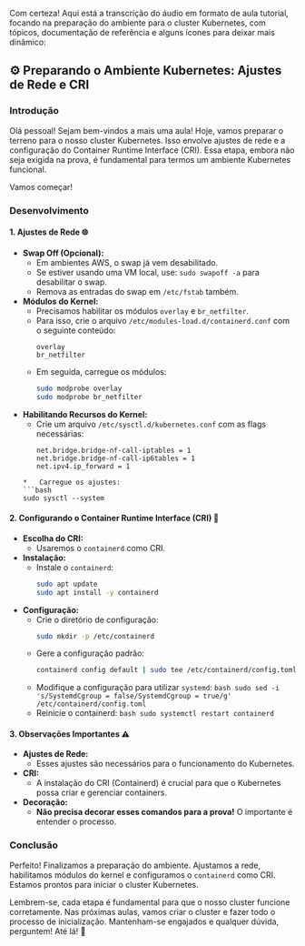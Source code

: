 Com certeza! Aqui está a transcrição do áudio em formato de aula tutorial, focando na preparação do ambiente para o cluster Kubernetes, com tópicos, documentação de referência e alguns ícones para deixar mais dinâmico:

## ⚙️ Preparando o Ambiente Kubernetes: Ajustes de Rede e CRI

### Introdução

Olá pessoal! Sejam bem-vindos a mais uma aula! Hoje, vamos preparar o terreno para o nosso cluster Kubernetes. Isso envolve ajustes de rede e a configuração do Container Runtime Interface (CRI). Essa etapa, embora não seja exigida na prova, é fundamental para termos um ambiente Kubernetes funcional.

Vamos começar!

### Desenvolvimento

#### 1. Ajustes de Rede 🌐

*   **Swap Off (Opcional):**
    *   Em ambientes AWS, o swap já vem desabilitado.
    *   Se estiver usando uma VM local, use: `sudo swapoff -a` para desabilitar o swap.
    *   Remova as entradas do swap em `/etc/fstab` também.
*   **Módulos do Kernel:**
    *   Precisamos habilitar os módulos `overlay` e `br_netfilter`.
    *   Para isso, crie o arquivo `/etc/modules-load.d/containerd.conf` com o seguinte conteúdo:
        ```
        overlay
        br_netfilter
        ```
    *   Em seguida, carregue os módulos:
        ```bash
        sudo modprobe overlay
        sudo modprobe br_netfilter
        ```
*   **Habilitando Recursos do Kernel:**
    *   Crie um arquivo `/etc/sysctl.d/kubernetes.conf` com as flags necessárias:
        ```
        net.bridge.bridge-nf-call-iptables = 1
        net.bridge.bridge-nf-call-ip6tables = 1
        net.ipv4.ip_forward = 1
       ```
    *   Carregue os ajustes:
       ```bash
       sudo sysctl --system
       ```

#### 2. Configurando o Container Runtime Interface (CRI) 🐳

*   **Escolha do CRI:**
    *   Usaremos o `containerd` como CRI.
*   **Instalação:**
    *   Instale o `containerd`:
        ```bash
        sudo apt update
        sudo apt install -y containerd
        ```
*   **Configuração:**
    *   Crie o diretório de configuração:
         ```bash
        sudo mkdir -p /etc/containerd
        ```
    *   Gere a configuração padrão:
         ```bash
        containerd config default | sudo tee /etc/containerd/config.toml
         ```
    *    Modifique a configuração para utilizar `systemd`:
        ```bash
        sudo sed -i 's/SystemdCgroup = false/SystemdCgroup = true/g' /etc/containerd/config.toml
        ```
    *    Reinicie o containerd:
        ```bash
        sudo systemctl restart containerd
        ```

#### 3. Observações Importantes ⚠️

*   **Ajustes de Rede:**
    *   Esses ajustes são necessários para o funcionamento do Kubernetes.
*   **CRI:**
    *   A instalação do CRI (Containerd) é crucial para que o Kubernetes possa criar e gerenciar containers.
*   **Decoração:**
    *   **Não precisa decorar esses comandos para a prova!** O importante é entender o processo.

### Conclusão

Perfeito! Finalizamos a preparação do ambiente. Ajustamos a rede, habilitamos módulos do kernel e configuramos o `containerd` como CRI. Estamos prontos para iniciar o cluster Kubernetes.

Lembrem-se, cada etapa é fundamental para que o nosso cluster funcione corretamente. Nas próximas aulas, vamos criar o cluster e fazer todo o processo de inicialização. Mantenham-se engajados e qualquer dúvida, perguntem! Até lá! 👋
